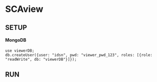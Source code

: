# SCAview


## SETUP


#### MongoDB

```
use viewerDB;
db.createUser({user: "idsn", pwd: "viewer_pwd_123", roles: [{role: "readWrite", db: "viewerDB"}]});
```

## RUN